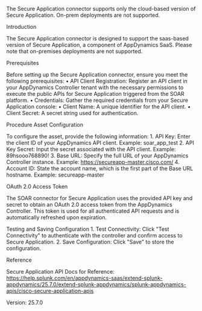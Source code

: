 The Secure Application connector supports only the cloud-based version of Secure Application. On-prem deployments are not supported.

Introduction

The Secure Application connector is designed to support the saas-based version of Secure Application, a component of AppDynamics SaaS. Please note that on-premises deployments are not supported.


Prerequisites

Before setting up the Secure Application connector, ensure you meet the following prerequisites:
	• API Client Registration: Register an API client in your AppDynamics Controller tenant with the necessary permissions to execute the public APIs for Secure Application triggered from the SOAR platform.
	• Credentials: Gather the required credentials from your Secure Application console: 
		• Client Name: A unique identifier for the API client.
		• Client Secret: A secret string used for authentication.




Procedure
Asset Configuration

To configure the asset, provide the following information:
	1.	API Key: Enter the client ID of your AppDynamics API client.
		Example: soar_app_test
	2.	API Key Secret: Input the secret associated with the API client.
		Example: 89hsooo768890!
	3.	Base URL: Specify the full URL of your AppDynamics Controller instance.
		Example: https://secureapp-master.cisco.com/
	4.	Account ID: State the account name, which is the first part of the Base URL hostname.
		Example: secureapp-master


OAuth 2.0 Access Token

The SOAR connector for Secure Application uses the provided API key and secret to obtain an OAuth 2.0 access token from the AppDynamics Controller. This token is used for all authenticated API requests and is automatically refreshed upon expiration.

Testing and Saving Configuration
	1.	Test Connectivity: Click "Test Connectivity" to authenticate with the controller and confirm access to Secure Application.
	2.	Save Configuration: Click "Save" to store the configuration.

Reference

Secure Application API Docs for Reference:
https://help.splunk.com/en/appdynamics-saas/extend-splunk-appdynamics/25.7.0/extend-splunk-appdynamics/splunk-appdynamics-apis/cisco-secure-application-apis

Version: 25.7.0


